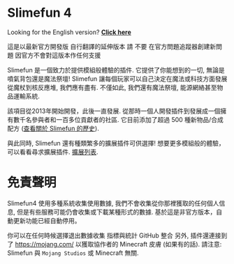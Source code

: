 # Slimefun 4
Looking for the English version? [**Click here**](https://github.com/Slimefun/Slimefun4/blob/master/README.md#download-slimefun-4)

這是以最新官方開發版 自行翻譯的延伸版本
請 不要 在官方問題追蹤器創建新問題 因官方不會對這版本作任何支援

Slimefun 是一個致力於提供模組般體驗的插件. 它提供了你能想到的一切,
無論是噴氣背包還是魔法祭壇! Slimefun 讓每個玩家可以自己決定在魔法或科技方面發展
從魔杖到核反應堆, 我們應有盡有.
不僅如此, 我們還有魔法祭壇, 能源網絡甚至物品運輸系統.

該項目從2013年開始開發，此後一直發展.
從那時一個人開發插件到發展成一個擁有數千名參與者和一百多位貢獻者的社區.
它目前添加了超過 500 種新物品/合成配方  ([查看關於 Slimefun 的歷史](https://github.com/Slimefun/Slimefun4/wiki/Slimefun-in-a-nutshell)).

與此同時, Slimefun 還有種類繁多的擴展插件可供選擇!
想要更多模組般的體驗，可以看看尋求擴展插件. [擴展列表](https://github.com/Slimefun/Slimefun4/wiki/Addons).

# 免責聲明
Slimefun4 使用多種系統收集使用數據, 我們不會收集從你那裡獲取的任何個人信息, 但是有些服務可能仍會收集或下載某種形式的數據.
基於這是非官方版本，自動更新功能已經自動停用。

你可以在任何時候選擇退出數據收集
指標與統計
GitHub 整合
另外, 插件還連接到了 https://mojang.com/ 以獲取協作者的 Minecraft 皮膚 (如果有的話).
請注意: Slimefun 與 `Mojang Studios` 或 Minecraft 無關.
